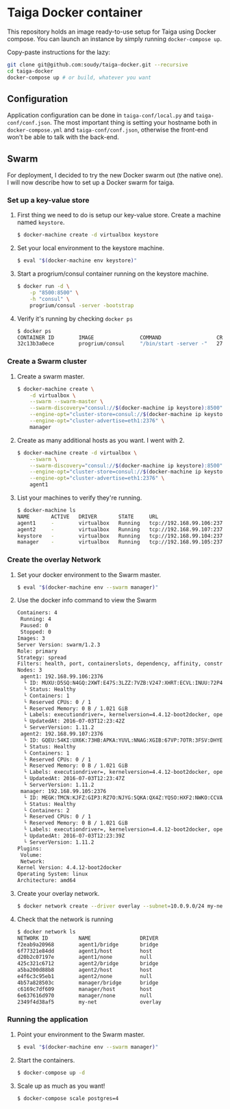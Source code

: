# Taiga Docker container
This repository holds an image ready-to-use setup for Taiga using Docker
compose. You can launch an instance by simply running `docker-compose up`.

Copy-paste instructions for the lazy:
```sh
git clone git@github.com:soudy/taiga-docker.git --recursive
cd taiga-docker
docker-compose up # or build, whatever you want
```

## Configuration
Application configuration can be done in `taiga-conf/local.py` and
`taiga-conf/conf.json`. The most important thing is setting your hostname both
in `docker-compose.yml` and `taiga-conf/conf.json`, otherwise the front-end
won't be able to talk with the back-end.

## Swarm
For deployment, I decided to try the new Docker swarm out (the native one).
I will now describe how to set up a Docker swarm for taiga.

### Set up a key-value store
1. First thing we need to do is setup our key-value store. Create a machine
    named `keystore`.
    ```bash
    $ docker-machine create -d virtualbox keystore
    ```

2. Set your local environment to the keystore machine.
    ```bash
    $ eval "$(docker-machine env keystore)"
    ```

3. Start a progrium/consul container running on the keystore machine.
    ```bash
    $ docker run -d \
        -p "8500:8500" \
        -h "consul" \
        progrium/consul -server -bootstrap
    ```
4. Verify it's running by checking `docker ps`
    ```bash
    $ docker ps
    CONTAINER ID        IMAGE               COMMAND                  CREATED             STATUS              PORTS                                                                            NAMES
    32c13b3a0ece        progrium/consul     "/bin/start -server -"   27 seconds ago      Up 27 seconds       53/tcp, 53/udp, 8300-8302/tcp, 8400/tcp, 8301-8302/udp, 0.0.0.0:8500->8500/tcp   distracted_payne
    ```

### Create a Swarm cluster
1. Create a swarm master.
    ```bash
    $ docker-machine create \
        -d virtualbox \
        --swarm --swarm-master \
        --swarm-discovery="consul://$(docker-machine ip keystore):8500" \
        --engine-opt="cluster-store=consul://$(docker-machine ip keystore):8500" \
        --engine-opt="cluster-advertise=eth1:2376" \
        manager
    ```
2. Create as many additional hosts as you want. I went with 2.
    ```bash
    $ docker-machine create -d virtualbox \
        --swarm \
        --swarm-discovery="consul://$(docker-machine ip keystore):8500" \
        --engine-opt="cluster-store=consul://$(docker-machine ip keystore):8500" \
        --engine-opt="cluster-advertise=eth1:2376" \
        agent1
    ```
3. List your machines to verify they're running.
    ```bash
    $ docker-machine ls
    NAME       ACTIVE   DRIVER       STATE     URL                         SWARM              DOCKER    ERRORS
    agent1     -        virtualbox   Running   tcp://192.168.99.106:2376   manager            v1.11.2
    agent2     -        virtualbox   Running   tcp://192.168.99.107:2376   manager            v1.11.2
    keystore   -        virtualbox   Running   tcp://192.168.99.104:2376                      v1.11.2
    manager    -        virtualbox   Running   tcp://192.168.99.105:2376   manager (master)   v1.11.2
    ```

### Create the overlay Network
1. Set your docker environment to the Swarm master.
    ```bash
    $ eval "$(docker-machine env --swarm manager)"
    ```

2. Use the docker info command to view the Swarm
    ```bash
    Containers: 4
     Running: 4
     Paused: 0
     Stopped: 0
    Images: 3
    Server Version: swarm/1.2.3
    Role: primary
    Strategy: spread
    Filters: health, port, containerslots, dependency, affinity, constraint
    Nodes: 3
     agent1: 192.168.99.106:2376
      └ ID: MUXU:D5SQ:N4GQ:2XWT:E47S:3LZZ:7VZB:V247:XHRT:ECVL:INUU:72P4
      └ Status: Healthy
      └ Containers: 1
      └ Reserved CPUs: 0 / 1
      └ Reserved Memory: 0 B / 1.021 GiB
      └ Labels: executiondriver=, kernelversion=4.4.12-boot2docker, operatingsystem=Boot2Docker 1.11.2 (TCL 7.1); HEAD : a6645c3 - Wed Jun  1 22:59:51 UTC 2016, provider=virtualbox, storagedriver=aufs
      └ UpdatedAt: 2016-07-03T12:23:42Z
      └ ServerVersion: 1.11.2
     agent2: 192.168.99.107:2376
      └ ID: GQEU:54KI:UX6K:73HB:APKA:YUVL:NNAG:XGIB:67VP:7OTR:3FSV:DHYE
      └ Status: Healthy
      └ Containers: 1
      └ Reserved CPUs: 0 / 1
      └ Reserved Memory: 0 B / 1.021 GiB
      └ Labels: executiondriver=, kernelversion=4.4.12-boot2docker, operatingsystem=Boot2Docker 1.11.2 (TCL 7.1); HEAD : a6645c3 - Wed Jun  1 22:59:51 UTC 2016, provider=virtualbox, storagedriver=aufs
      └ UpdatedAt: 2016-07-03T12:23:47Z
      └ ServerVersion: 1.11.2
     manager: 192.168.99.105:2376
      └ ID: MEGK:TMCN:KJFZ:GIP3:RZ7O:NJYG:5QKA:QX4Z:YQSO:HXF2:NWKO:CCVA
      └ Status: Healthy
      └ Containers: 2
      └ Reserved CPUs: 0 / 1
      └ Reserved Memory: 0 B / 1.021 GiB
      └ Labels: executiondriver=, kernelversion=4.4.12-boot2docker, operatingsystem=Boot2Docker 1.11.2 (TCL 7.1); HEAD : a6645c3 - Wed Jun  1 22:59:51 UTC 2016, provider=virtualbox, storagedriver=aufs
      └ UpdatedAt: 2016-07-03T12:23:39Z
      └ ServerVersion: 1.11.2
    Plugins:
     Volume:
     Network:
    Kernel Version: 4.4.12-boot2docker
    Operating System: linux
    Architecture: amd64
    ```
3. Create your overlay network.
    ```bash
    $ docker network create --driver overlay --subnet=10.0.9.0/24 my-net
    ```

4. Check that the network is running
    ```bash
    $ docker network ls
    NETWORK ID          NAME                DRIVER
    f2eab9a20968        agent1/bridge       bridge
    6f77321e84dd        agent1/host         host
    d20b2c07197e        agent1/none         null
    425c321c6712        agent2/bridge       bridge
    a5ba200d88b8        agent2/host         host
    e4f6c3c95eb1        agent2/none         null
    4b57a828503c        manager/bridge      bridge
    c6169c7df609        manager/host        host
    6e637616d970        manager/none        null
    2349f4d38af5        my-net              overlay
    ```
### Running the application
1. Point your environment to the Swarm master.
    ```bash
    $ eval "$(docker-machine env --swarm manager)"
    ```

2. Start the containers.
    ```bash
    $ docker-compose up -d
    ```

3. Scale up as much as you want!
    ```bash
    $ docker-compose scale postgres=4
    ```
